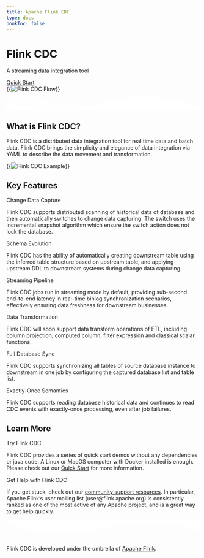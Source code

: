```yaml
---
title: Apache Flink CDC
type: docs
bookToc: false
---
```

<!--
Licensed to the Apache Software Foundation (ASF) under one
or more contributor license agreements.  See the NOTICE file
distributed with this work for additional information
regarding copyright ownership.  The ASF licenses this file
to you under the Apache License, Version 2.0 (the
"License"); you may not use this file except in compliance
with the License.  You may obtain a copy of the License at

  http://www.apache.org/licenses/LICENSE-2.0

Unless required by applicable law or agreed to in writing,
software distributed under the License is distributed on an
"AS IS" BASIS, WITHOUT WARRANTIES OR CONDITIONS OF ANY
KIND, either express or implied.  See the License for the
specific language governing permissions and limitations
under the License.
-->

<div class="index-wrapper">
    <div class="top-container bg-purple">
        <div class="container flex flex-wrap flex-col md:flex-row">
            <div class="flex flex-col w-full md:w-2/5 justify-center items-start text-center md:text-left">
                <h1 class="header-1 font-bold text-white leading-tight">
                    Flink CDC
                </h1>
                <p class="leading-normal text-xl text-white">
                    A streaming data integration tool
                </p>
                <a href="docs/get-started/introduction" class="link-as-button mx-auto bg-white text-black font-bold my-4 px-8">
                   Quick Start
                </a>
            </div>
            <div class="w-full md:w-3/5 py-6 text-center">
                {{<img src="fig/cdc-flow.png" alt="Flink CDC Flow">}}
            </div>
        </div>
    </div>
    <div class="relative -mt-8 bg-purple">
        <svg viewBox="0 0 1440 135" version="1.1" xmlns="http://www.w3.org/2000/svg" xmlns:xlink="http://www.w3.org/1999/xlink">
            <g stroke="none" stroke-width="1" fill="#FFFFFF" fill-rule="evenodd">
                <g fill-rule="nonzero">
                    <g id="group-1">
                        <path d="M0,0 C90.7283404,0.913987361 147.912752,26.791023 291.910178,59.0372741 C387.908462,80.534775 543.605069,88.0306277 759,81.5248326 C469.336065,153.973267 216.336065,151.424573 0,73.8787497" id="path-2" opacity="0.202055432"></path>
                        <path d="M100,103.179907 C277.413333,71.1800754 426.147877,51.7578823 546.203633,44.9133275 C666.259389,38.0687728 810.524845,41.1877184 979,54.2701645 C931.069965,55.3032044 810.303266,73.752879 616.699903,109.619188 C423.096539,145.485498 250.863238,143.33907 100,103.179907 Z" id="path-1" opacity="0.100000001"></path>
                    </g>
                    <g id="group-0" transform="translate(0, 35)" fill="#FFFFFF">
                        <path d="M0,33.0606204 C56.6001496,51.914314 97.7011995,64.3217623 123.30215,70.2800135 C180.904789,83.6900143 233.718868,88.4076191 271.437642,91.5254689 C310.739609,94.7722042 395.976162,93.8296671 460.333358,89.7584578 C486.055247,88.1321386 518.005961,84.5528588 556.1855,79.0235702 C594.986722,72.966933 621.598158,68.452987 636.017808,65.4846838 C663.117994,59.9091538 711.68124,48.2789543 726.777545,44.9584296 C779.615613,33.3380687 817.965065,21.7432881 855.430968,15.2222694 C921.762157,3.67668179 954.732352,2.05626571 1010.21307,0 C1059.70784,1.02813285 1096.37415,2.65346824 1120.20801,4.87502229 C1160.65439,8.64517071 1207.54849,17.1083275 1234.31384,21.5189682 C1284.74314,29.8266752 1353.50909,46.2298213 1440,70.7495601 L1440,102.242647 L0,102.242647" id="path-0"></path>
                    </g>
                </g>
            </g>
        </svg>
    </div>
    <div class="bg-white py-8">
        <div class="container mx-auto">
            <h2 class="border-none w-full text-3xl font-bold leading-tight text-center text-primary">
                What is Flink CDC?
            </h2>
            <div class="w-full my-4">
                <div class="divider"></div>
            </div>
            <div class="w-full w-4/5 flex text-center">
                <div class="basis-1/12"></div>
                <p class="text-lg basis-10/12">
                    Flink CDC is a distributed data integration tool for real time data and batch data. Flink CDC brings the simplicity and elegance of data integration via YAML to describe the data movement and transformation.
                </p>
                <div class="basis-1/12"></div>
            </div>
            <div class="w-full flex justify-center	">
                <div class="w-4/5">
                    {{<img src="fig/index-yaml-example.png" alt="Flink CDC Example">}}
                </div>
            </div>
        </div>
        <div class="container mx-auto flex flex-wrap mt-6">
            <h2 class="border-none w-full my-2 text-3xl font-bold leading-tight text-center text-primary">
                Key Features
            </h2>
            <div class="w-full my-4">
                <div class="divider"></div>
            </div>
            <div class="w-full md:w-1/3 px-8 py-6 flex flex-col flex-grow flex-shrink">
                <div class="w-full text-lg px-6 text-center text-primary">Change Data Capture</div>
                <div class="w-full my-4">
                    <div class="divider w-1/2 opacity-50"></div>
                </div>
                <p class="text-sm my-0 text-center md:text-left">
                    Flink CDC supports distributed scanning of historical data of database and then automatically switches to change data capturing. The switch uses the incremental snapshot algorithm which ensure the switch action does not lock the database.
                </p>
            </div>
            <div class="w-full md:w-1/3 px-8 py-6 flex flex-col flex-grow flex-shrink">
                <div class="w-full text-lg px-6 text-center text-primary">Schema Evolution</div>
                 <div class="w-full my-4">
                    <div class="divider w-1/2 opacity-50"></div>
                </div>
                <p class="text-sm my-0 text-center md:text-left">
                    Flink CDC has the ability of automatically creating downstream table using the inferred table structure based on upstream table, and applying upstream DDL to downstream systems during change data capturing.
                </p>
            </div>
            <div class="w-full md:w-1/3 px-8 py-6 flex flex-col flex-grow flex-shrink">
                <div class="w-full text-lg px-6 text-center text-primary">Streaming Pipeline</div>
                <div class="w-full my-4">
                    <div class="divider w-1/2 opacity-50"></div>
                </div>
                <p class="text-sm my-0 text-center md:text-left">
                    Flink CDC jobs run in streaming mode by default, providing sub-second end-to-end latency in real-time binlog synchronization scenarios, effectively ensuring data freshness for downstream businesses.
                </p>
            </div>
            <div class="w-full md:w-1/3 px-8 py-6 flex flex-col flex-grow flex-shrink">
                <div class="w-full text-lg px-6 text-center text-primary">Data Transformation</div>
                <div class="w-full my-4">
                    <div class="divider w-1/2 opacity-50"></div>
                </div>
                <p class="text-sm my-0 text-center md:text-left">
                    Flink CDC will soon support data transform operations of ETL, including column projection, computed column, filter expression and classical scalar functions.
                </p>
            </div>
            <div class="w-full md:w-1/3 px-8 py-6 flex flex-col flex-grow flex-shrink">
                <div class="w-full text-lg px-6 text-center text-primary">Full Database Sync</div>
                 <div class="w-full my-4">
                    <div class="divider w-1/2 opacity-50"></div>
                </div>
                <p class="text-sm my-0 text-center md:text-left">
                    Flink CDC supports synchronizing all tables of source database instance to downstream in one job by configuring the captured database list and table list.
                </p>
            </div>
            <div class="w-full md:w-1/3 px-8 py-6 flex flex-col flex-grow flex-shrink">
                <div class="w-full text-lg px-6 text-center text-primary">Exactly-Once Semantics</div>
                 <div class="w-full my-4">
                    <div class="divider w-1/2 opacity-50"></div>
                </div>
                <p class="text-sm my-0 text-center md:text-left">
                    Flink CDC supports reading database historical data and continues to read CDC events with exactly-once processing, even after job failures.
                </p>
            </div>
        </div>
        <div class="container mx-auto flex flex-wrap mt-6">
            <h2 class="border-none w-full my-2 text-3xl font-bold leading-tight text-center text-primary">
                Learn More
            </h2>
            <div class="w-full my-4">
                <div class="divider"></div>
            </div>
            <div class="w-full md:w-1/2 px-8 py-6 flex flex-col flex-grow flex-shrink">
                <div class="w-full text-lg px-6 text-center text-primary">Try Flink CDC</div>
                 <div class="w-full my-4">
                    <div class="divider w-1/2 opacity-50"></div>
                </div>
                <p class="text-sm my-0 text-center md:text-left">
                    Flink CDC provides a series of quick start demos without any dependencies or java code. A Linux or MacOS computer with Docker installed is enough.
                    Please check out our <a href="docs/get-started/introduction">Quick Start</a> for more information.
                </p>
            </div>
            <div class="w-full md:w-1/2 px-8 py-6 flex flex-col flex-grow flex-shrink">
                <div class="w-full text-lg px-6 text-center text-primary">Get Help with Flink CDC</div>
                 <div class="w-full my-4">
                    <div class="divider w-1/2 opacity-50"></div>
                </div>
                <p class="text-sm my-0 text-center md:text-left">
                    If you get stuck, check out our <a href="https://flink.apache.org/community.html">community support resources</a>.
                    In particular, Apache Flink’s user mailing list (user@flink.apache.org) is consistently ranked as one of the most active of
                    any Apache project, and is a great way to get help quickly.
                </p>
            </div>
        </div>
    </div>
    <div class="relative bg-purple">
        <svg viewBox="0 0 1440 148" version="1.1" xmlns="http://www.w3.org/2000/svg" xmlns:xlink="http://www.w3.org/1999/xlink">
            <g stroke="none" stroke-width="1" fill="#FFFFFF" fill-rule="evenodd">
                <path d="M1440,80.1111111 C1383.555,61.3231481 1342.555,48.925 1317,42.9166667 C1259.5,29.396963 1206.707,24.3442407 1169,20.9814815 C1129.711,17.4775741 1044.426,17.6196759 980,20.9814815 C954.25,22.32525 922.25,25.5039444 884,30.5185185 C845.122,36.0376019 818.455,40.1709537 804,42.9166667 C776.833,48.0762037 728.136,58.9102778 713,61.9907407 C660.023,72.7761759 621.544,83.6674722 584,89.6481481 C517.525,100.238074 484.525,101.510315 429,103 C379.49,101.554185 342.823,99.6467778 319,97.2777778 C278.571,93.2560093 231.737,84.6278519 205,80.1111111 C154.629,71.6002593 86.296,55.069713 0,30.5185185 L0,0 L1440,0 L1440,80.1111111 Z" id="path-0-1" fill="#FFFFFF" fill-rule="nonzero"></path>
                <path d="M338,93.8510923 C530.95466,51.4641029 692.718283,25.7374584 823.290868,16.6711585 C953.863454,7.60485864 1110.7665,11.7362152 1294,29.0652283 C1241.87132,30.4335934 1110.52551,54.8720396 899.962579,102.380567 C689.399649,149.889094 502.078789,147.045936 338,93.8510923 Z" id="path-2" opacity="0.1"></path>
                <path d="M681,12 C771.72834,12.927528 828.912752,39.187927 972.910178,71.9119003 C1068.90846,93.7278826 1224.60507,101.334785 1440,94.7326078 C1150.33606,168.254352 897.336065,165.6679 681,86.9732496" id="path-3" opacity="0.1" transform="translate(1060.5, 80) scale(-1, -1) translate(-1060.5, -80)"></path>
            </g>
        </svg>
    </div>
    <div class="px-6 bg-purple h-40 relative">
        <p class="leading-normal text-lg text-white absolute bottom-0">
            Flink CDC is developed under the umbrella of <a class="text-white" href="https://flink.apache.org">Apache Flink</a>.
        </p>
    </div>
</div>